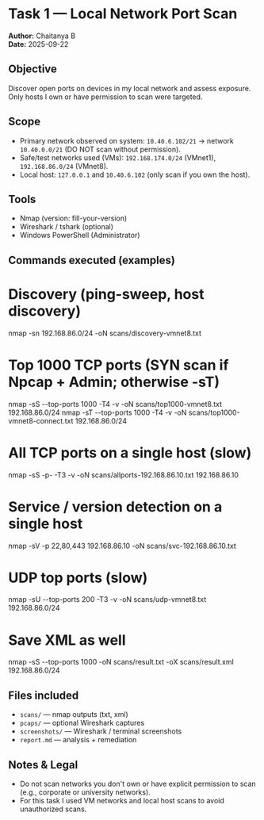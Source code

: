 # Task 1 — Local Network Port Scan

**Author:** Chaitanya B  
**Date:** 2025-09-22

## Objective
Discover open ports on devices in my local network and assess exposure. Only hosts I own or have permission to scan were targeted.

## Scope
- Primary network observed on system: `10.40.6.102/21` → network `10.40.0.0/21` (DO NOT scan without permission).
- Safe/test networks used (VMs): `192.168.174.0/24` (VMnet1), `192.168.86.0/24` (VMnet8).
- Local host: `127.0.0.1` and `10.40.6.102` (only scan if you own the host).

## Tools
- Nmap (version: fill-your-version)
- Wireshark / tshark (optional)
- Windows PowerShell (Administrator)

## Commands executed (examples)
# Discovery (ping-sweep, host discovery)
nmap -sn 192.168.86.0/24 -oN scans/discovery-vmnet8.txt

# Top 1000 TCP ports (SYN scan if Npcap + Admin; otherwise -sT)
nmap -sS --top-ports 1000 -T4 -v -oN scans/top1000-vmnet8.txt 192.168.86.0/24
nmap -sT --top-ports 1000 -T4 -v -oN scans/top1000-vmnet8-connect.txt 192.168.86.0/24

# All TCP ports on a single host (slow)
nmap -sS -p- -T3 -v -oN scans/allports-192.168.86.10.txt 192.168.86.10

# Service / version detection on a single host
nmap -sV -p 22,80,443 192.168.86.10 -oN scans/svc-192.168.86.10.txt

# UDP top ports (slow)
nmap -sU --top-ports 200 -T3 -v -oN scans/udp-vmnet8.txt 192.168.86.0/24

# Save XML as well
nmap -sS --top-ports 1000 -oN scans/result.txt -oX scans/result.xml 192.168.86.0/24

## Files included
- `scans/` — nmap outputs (txt, xml)
- `pcaps/` — optional Wireshark captures
- `screenshots/` — Wireshark / terminal screenshots
- `report.md` — analysis + remediation

## Notes & Legal
- Do not scan networks you don't own or have explicit permission to scan (e.g., corporate or university networks).
- For this task I used VM networks and local host scans to avoid unauthorized scans.
